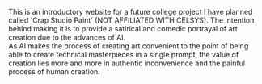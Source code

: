 This is an introductory website for a future college project I have planned called 'Crap Studio Paint' (NOT AFFILIATED WITH CELSYS). The intention behind making it is to provide a satirical and comedic portrayal of art creation due to the advances of AI.  
As AI makes the process of creating art convenient to the point of being able to create technical masterpieces in a single prompt, the value of creation lies more and more in authentic inconvenience and the painful process of human creation.
